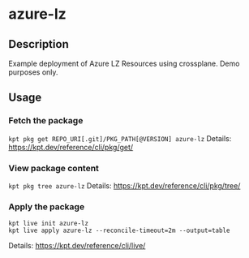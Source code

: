 # azure-lz

## Description
Example deployment of Azure LZ Resources using crossplane. Demo purposes only.

## Usage

### Fetch the package
`kpt pkg get REPO_URI[.git]/PKG_PATH[@VERSION] azure-lz`
Details: https://kpt.dev/reference/cli/pkg/get/

### View package content
`kpt pkg tree azure-lz`
Details: https://kpt.dev/reference/cli/pkg/tree/

### Apply the package
```
kpt live init azure-lz
kpt live apply azure-lz --reconcile-timeout=2m --output=table
```
Details: https://kpt.dev/reference/cli/live/
